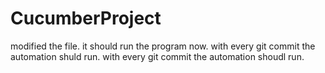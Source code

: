 # CucumberProject
modified the file.
it should run the program now.
with every git commit the automation shuld run.
with every git commit the automation shoudl run.

